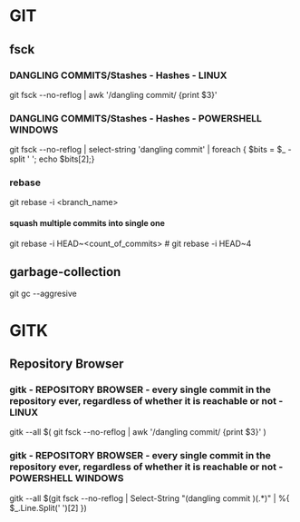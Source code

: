 # GIT
## fsck
### DANGLING COMMITS/Stashes - Hashes - LINUX
git fsck --no-reflog | awk '/dangling commit/ {print $3}'


### DANGLING COMMITS/Stashes - Hashes - POWERSHELL WINDOWS
git fsck --no-reflog | select-string 'dangling commit' | foreach { $bits = $_ -split ' '; echo $bits[2];}

### rebase
git rebase -i <branch_name>
#### squash multiple commits into single one
git rebase -i HEAD~<count_of_commits> # git rebase -i HEAD~4

## garbage-collection
git gc --aggresive


# GITK
## Repository Browser
### gitk - REPOSITORY BROWSER -  every single commit in the repository ever, regardless of whether it is reachable or not - LINUX
gitk --all $( git fsck --no-reflog | awk '/dangling commit/ {print $3}' )

### gitk - REPOSITORY BROWSER -  every single commit in the repository ever, regardless of whether it is reachable or not - POWERSHELL WINDOWS
gitk --all $(git fsck --no-reflog | Select-String "(dangling commit )(.*)" | %{ $_.Line.Split(' ')[2] })
